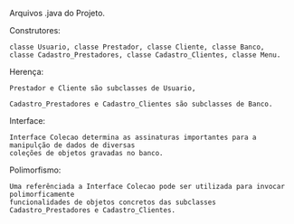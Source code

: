 Arquivos .java do Projeto.

Construtores: 

    classe Usuario, classe Prestador, classe Cliente, classe Banco, 
    classe Cadastro_Prestadores, classe Cadastro_Clientes, classe Menu.

Herença:

    Prestador e Cliente são subclasses de Usuario,
    
    Cadastro_Prestadores e Cadastro_Clientes são subclasses de Banco.
    
Interface:

    Interface Colecao determina as assinaturas importantes para a manipulção de dados de diversas
    coleções de objetos gravadas no banco.

Polimorfismo:
  
    Uma referênciada a Interface Colecao pode ser utilizada para invocar polimorficamente
    funcionalidades de objetos concretos das subclasses Cadastro_Prestadores e Cadastro_Clientes.
